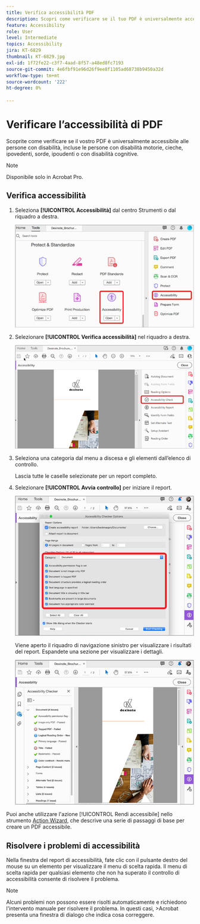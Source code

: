 ```yaml
---
title: Verifica accessibilità PDF
description: Scopri come verificare se il tuo PDF è universalmente accessibile alle persone con disabilità
feature: Accessibility
role: User
level: Intermediate
topics: Accessibility
jira: KT-6829
thumbnail: KT-6829.jpg
exl-id: 1f72fe22-c3f7-4aad-8f57-a48ed8fc7193
source-git-commit: 4e6fbf91e96d26f9ee8f1105ad68738b9450a32d
workflow-type: tm+mt
source-wordcount: '222'
ht-degree: 0%

---
```


# Verificare l’accessibilità di PDF

Scoprite come verificare se il vostro PDF è universalmente accessibile alle persone con disabilità, incluse le persone con disabilità motorie, cieche, ipovedenti, sorde, ipoudenti o con disabilità cognitive.

>[!NOTE]
>
>Disponibile solo in Acrobat Pro.

## Verifica accessibilità

1. Seleziona **[!UICONTROL Accessibilità]** dal centro Strumenti o dal riquadro a destra.

   ![Passaggio di accessibilità 1](../assets/Accessibility_1.png)

1. Selezionare **[!UICONTROL Verifica accessibilità]** nel riquadro a destra.

   ![Passaggio di accessibilità 2](../assets/Accessibility_2.png)

1. Seleziona una categoria dal menu a discesa e gli elementi dall’elenco di controllo.

   Lascia tutte le caselle selezionate per un report completo.

1. Selezionare **[!UICONTROL Avvia controllo]** per iniziare il report.

   ![Passaggio di accessibilità 3](../assets/Accessibility_3.png)

   Viene aperto il riquadro di navigazione sinistro per visualizzare i risultati del report. Espandete una sezione per visualizzare i dettagli.

   ![Passaggio di accessibilità 4](../assets/Accessibility_4.png)

Puoi anche utilizzare l&#39;azione [!UICONTROL Rendi accessibile] nello strumento [Action Wizard](https://experienceleague.adobe.com/docs/document-cloud-learn/acrobat-learning/advanced-tasks/action.html?lang=it), che descrive una serie di passaggi di base per creare un PDF accessibile.

## Risolvere i problemi di accessibilità

Nella finestra del report di accessibilità, fate clic con il pulsante destro del mouse su un elemento per visualizzare il menu di scelta rapida. Il menu di scelta rapida per qualsiasi elemento che non ha superato il controllo di accessibilità consente di risolvere il problema.

>[!NOTE]
>
>Alcuni problemi non possono essere risolti automaticamente e richiedono l&#39;intervento manuale per risolvere il problema. In questi casi, >Acrobat presenta una finestra di dialogo che indica cosa correggere.